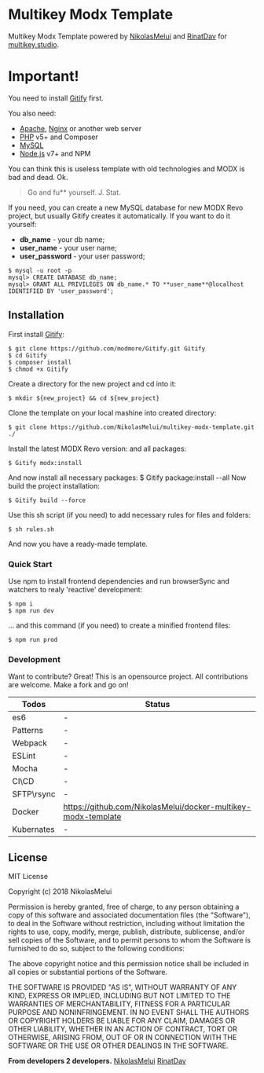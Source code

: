Multikey Modx Template
======
Multikey Modx Template powered by [NikolasMelui][nikolasmelui] and [RinatDav][rinatdav] for [multikey.studio][multikeystudio].

# Important!

You need to install [Gitify][gitify] first.

You also need:
  - [Apache][apache], [Nginx][nginx] or another web server
  - [PHP][php] v5+ and Composer
  - [MySQL][mysql]
  - [Node.js][nodejs] v7+ and NPM

You can think this is useless template with old technologies and MODX is bad and dead. Ok.

> Go and fu** yourself. J. Stat.

If you need, you can create a new MySQL database for new MODX Revo project, but usually Gitify creates it automatically.
If you want to do it yourself:
* __db_name__ - your db name;
* __user_name__ - your user name;
* __user_password__ - your user password;
```
$ mysql -u root -p
mysql> CREATE DATABASE db_name;
mysql> GRANT ALL PRIVILEGES ON db_name.* TO **user_name**@localhost IDENTIFIED BY 'user_password';
```

## Installation

First install [Gitify][gitify]:
```
$ git clone https://github.com/modmore/Gitify.git Gitify
$ cd Gitify
$ composer install
$ chmod +x Gitify
```

Create a directory for the new project and cd into it:
```
$ mkdir ${new_project} && cd ${new_project}
```
Clone the template on your local mashine into created directory:
```
$ git clone https://github.com/NikolasMelui/multikey-modx-template.git ./
```
Install the latest MODX Revo version: and all packages:
```
$ Gitify modx:install
```

And now install all necessary packages:
$ Gitify package:install --all
Now build the project installation:
```
$ Gitify build --force
```

Use this sh script (if you need) to add necessary rules for files and folders:
```
$ sh rules.sh
```

And now you have a ready-made template.

### Quick Start

Use npm to install frontend dependencies and run browserSync and watchers to realy 'reactive' development:
```
$ npm i
$ npm run dev
```

... and this command (if you need) to create a minified frontend files:
```
$ npm run prod
```

### Development

Want to contribute? Great!
This is an opensource project. All contributions are welcome. Make a fork and go on!

| Todos      | Status                                                        |
| ---------- | ------------------------------------------------------------- |
| es6        | -                                                             |
| Patterns   | -                                                             |
| Webpack    | -                                                             |
| ESLint     | -                                                             |
| Mocha      | -                                                             |
| CI\CD      | -                                                             |
| SFTP\rsync | -                                                             |
| Docker     | https://github.com/NikolasMelui/docker-multikey-modx-template |
| Kubernates | -                                                             |

License
----
MIT License

Copyright (c) 2018 NikolasMelui

Permission is hereby granted, free of charge, to any person obtaining a copy
of this software and associated documentation files (the "Software"), to deal
in the Software without restriction, including without limitation the rights
to use, copy, modify, merge, publish, distribute, sublicense, and/or sell
copies of the Software, and to permit persons to whom the Software is
furnished to do so, subject to the following conditions:

The above copyright notice and this permission notice shall be included in all
copies or substantial portions of the Software.

THE SOFTWARE IS PROVIDED "AS IS", WITHOUT WARRANTY OF ANY KIND, EXPRESS OR
IMPLIED, INCLUDING BUT NOT LIMITED TO THE WARRANTIES OF MERCHANTABILITY,
FITNESS FOR A PARTICULAR PURPOSE AND NONINFRINGEMENT. IN NO EVENT SHALL THE
AUTHORS OR COPYRIGHT HOLDERS BE LIABLE FOR ANY CLAIM, DAMAGES OR OTHER
LIABILITY, WHETHER IN AN ACTION OF CONTRACT, TORT OR OTHERWISE, ARISING FROM,
OUT OF OR IN CONNECTION WITH THE SOFTWARE OR THE USE OR OTHER DEALINGS IN THE
SOFTWARE.

**From developers 2 developers.**
[NikolasMelui][nikolasmelui]
[RinatDav][rinatdav]

[//]: # (These are reference links used in the body of this note and get stripped out when the markdown processor does its job. There is no need to format nicely because it shouldn't be seen. Thanks SO - http://stackoverflow.com/questions/4823468/store-comments-in-markdown-syntax)
   [nikolasmelui]: <https://github.com/NikolasMelui>
   [rinatdav]: <https://github.com/RinatDav>
   [multikeystudio]: <https://multikey.studio>
   [gitify]: <http://modmore.github.io/Gitify>
   [apache]: <https://httpd.apache.org/download.cgi>
   [nginx]: <https://nginx.ru/ru/download.html>
   [php]: <http://php.net/downloads.php>
   [mysql]: <https://www.mysql.com/downloads/>
   [nodejs]: <http://nodejs.org>
